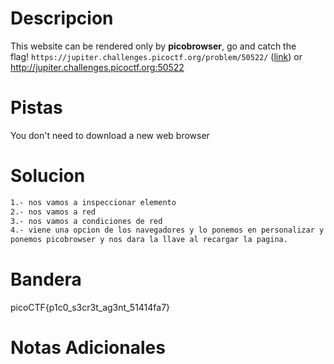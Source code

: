 # Descripcion 
This website can be rendered only by **picobrowser**, go and catch the flag! `https://jupiter.challenges.picoctf.org/problem/50522/` ([link](https://jupiter.challenges.picoctf.org/problem/50522/)) or http://jupiter.challenges.picoctf.org:50522

# Pistas
You don't need to download a new web browser
# Solucion 
```bash
1.- nos vamos a inspeccionar elemento 
2.- nos vamos a red 
3.- nos vamos a condiciones de red 
4.- viene una opcion de los navegadores y lo ponemos en personalizar y
ponemos picobrowser y nos dara la llave al recargar la pagina.

```
# Bandera
picoCTF{p1c0_s3cr3t_ag3nt_51414fa7}
# Notas Adicionales